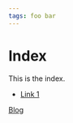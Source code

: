```yaml
---
tags: foo bar
---
```


# Index

This is the index.

- [Link 1](https://sean.voisen.org)

[Blog](/blog/2024-12-03-entry-one.html)
